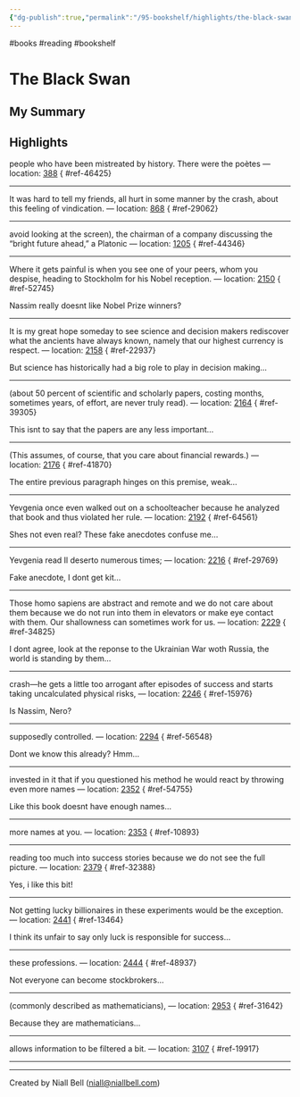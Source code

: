 ```yaml
---
{"dg-publish":true,"permalink":"/95-bookshelf/highlights/the-black-swan-by-nassim-taleb/","hide":true,"noteIcon":"","created":"2024-10-30T13:24:18.000+00:00","updated":"2024-10-30T13:46:08.000+00:00"}
---
```


#books #reading #bookshelf

# The Black Swan
## My Summary


## Highlights

people who have been mistreated by history. There were the poètes — location: [388]()
{ #ref-46425}


---
It was hard to tell my friends, all hurt in some manner by the crash, about this feeling of vindication. — location: [868]()
{ #ref-29062}


---
avoid looking at the screen), the chairman of a company discussing the “bright future ahead,” a Platonic — location: [1205]()
{ #ref-44346}


---
Where it gets painful is when you see one of your peers, whom you despise, heading to Stockholm for his Nobel reception. — location: [2150]()
{ #ref-52745}


Nassim really doesnt like Nobel Prize winners?

---
It is my great hope someday to see science and decision makers rediscover what the ancients have always known, namely that our highest currency is respect. — location: [2158]()
{ #ref-22937}


But science has historically had a big role to play in decision making…

---
(about 50 percent of scientific and scholarly papers, costing months, sometimes years, of effort, are never truly read). — location: [2164]()
{ #ref-39305}


This isnt to say that the papers are any less important…

---
(This assumes, of course, that you care about financial rewards.) — location: [2176]()
{ #ref-41870}


The entire previous paragraph hinges on this premise, weak…

---
Yevgenia once even walked out on a schoolteacher because he analyzed that book and thus violated her rule. — location: [2192]()
{ #ref-64561}


Shes not even real? These fake anecdotes confuse me…

---
Yevgenia read Il deserto numerous times; — location: [2216]()
{ #ref-29769}


Fake anecdote, I dont get kit…

---
Those homo sapiens are abstract and remote and we do not care about them because we do not run into them in elevators or make eye contact with them. Our shallowness can sometimes work for us. — location: [2229]()
{ #ref-34825}


I dont agree, look at the reponse to the Ukrainian War woth Russia, the world is standing by them…

---
crash—he gets a little too arrogant after episodes of success and starts taking uncalculated physical risks, — location: [2246]()
{ #ref-15976}


Is Nassim, Nero?

---
supposedly controlled. — location: [2294]()
{ #ref-56548}


Dont we know this already? Hmm…

---
invested in it that if you questioned his method he would react by throwing even more names — location: [2352]()
{ #ref-54755}


Like this book doesnt have enough names…

---
more names at you. — location: [2353]()
{ #ref-10893}


---
reading too much into success stories because we do not see the full picture. — location: [2379]()
{ #ref-32388}


Yes, i like this bit!

---
Not getting lucky billionaires in these experiments would be the exception. — location: [2441]()
{ #ref-13464}


I think its unfair to say only luck is responsible for success…

---
these professions. — location: [2444]()
{ #ref-48937}


Not everyone can become stockbrokers…

---
(commonly described as mathematicians), — location: [2953]()
{ #ref-31642}


Because they are mathematicians...

---
allows information to be filtered a bit. — location: [3107]()
{ #ref-19917}


---


---
Created by Niall Bell (niall@niallbell.com)
